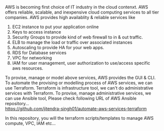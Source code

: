 AWS is becoming first choice of IT industry in the cloud contenxt. AWS offers reliable, scalable, and inexpensive cloud computing services to all tier companies. 
AWS provides high availablity & reliable services like
1. EC2 instance to put your application online
2. Keys to access instance
3. Security Groups to provide kind of web firewall to in & out traffic.
4. ELB to manage the load or traffic over associated instances
5. Autoscaling to provide HA for your web apps.
6. RDS for Database services
7. VPC for networking
8. IAM for user management, user authorization to use/access specific aws resources.

To provise, manage or model above services, AWS provides the GUI & CLI. To automate the provising or modelling process of AWS services, we can use Terraform. Terraform is infrastructure tool, we can't do administrative services with Terraform. To provise, manage administrative services, we can use Ansible tool, Please check following URL of AWS Ansible repository...<br>
https://github.com/jitendra-singh01/automate-aws-services-terraform

In this repository, you will the terraform scripts/templates to manage AWS compute, VPC, IAM etc...

